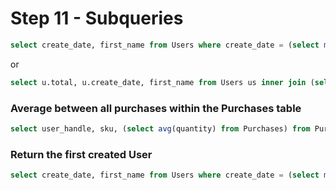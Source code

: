 # Step 11 - Subqueries
```sql
select create_date, first_name from Users where create_date = (select min(create_date) from Users);
```

or

```sql
select u.total, u.create_date, first_name from Users us inner join (select count(create_date) as total, create_date from Users group by create_date) u on u.create_date = us.create_date;
```

### Average between all purchases within the Purchases table
```sql
select user_handle, sku, (select avg(quantity) from Purchases) from Purchases;
```

### Return the first created User
```sql
select create_date, first_name from Users where create_date = (select min(create_date) from Users);
```
